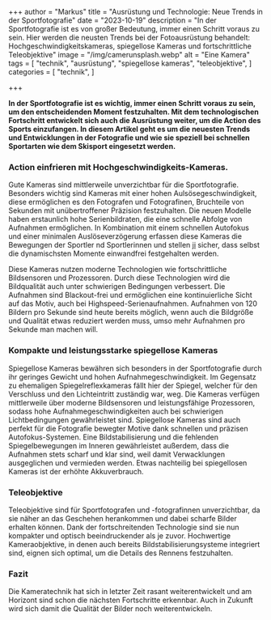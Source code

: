 +++
author = "Markus"
title = "Ausrüstung und Technologie: Neue Trends in der Sportfotografie"
date = "2023-10-19"
description = "In der Sportfotografie ist es von großer Bedeutung, immer einen Schritt voraus zu sein. Hier werden die neusten Trends bei der Fotoausrüstung behandelt: Hochgeschwindigkeitskameras, spiegellose Kameras und fortschrittliche Teleobjektive"
image = "/img/camerunsplash.webp"
alt = "Eine Kamera"
tags = [
    "technik",
    "ausrüstung",
    "spiegellose kameras",
    "teleobjektive",
]
categories = [
    "technik",
]

+++

**In der Sportfotografie ist es wichtig, immer einen Schritt voraus zu sein, um den entscheidenden Moment festzuhalten. Mit dem technologischen Fortschritt entwickelt sich auch die Ausrüstung weiter, um die Action des Sports einzufangen. In diesem Artikel geht es um die neuesten Trends und Entwicklungen in der Fotografie und wie sie speziell bei schnellen Sportarten wie dem Skisport eingesetzt werden.**

### Action einfrieren mit Hochgeschwindigkeits-Kameras.

Gute Kameras sind mittlerweile unverzichtbar für die Sportfotografie. Besonders wichtig sind Kameras mit einer hohen Aulsösegeschwindigkeit, diese ermöglichen es den Fotografen und Fotografinen, Bruchteile von Sekunden mit unübertroffener Präzision festzuhalten. Die neuen Modelle haben erstaunlich hohe Serienbildraten, die eine schnelle Abfolge von Aufnahmen ermöglichen. In Kombination mit einem schnellen Autofokus und einer minimalen Auslöseverzögerung erfassen diese Kameras die Bewegungen der Sportler nd Sportlerinnen und stellen [ji](https://www.orf.at) sicher, dass selbst die dynamischsten Momente einwandfrei festgehalten werden.

Diese Kameras nutzen moderne Technologien wie fortschrittliche Bildsensoren und Prozessoren. Durch diese Technologien wird die Bildqualität auch unter schwierigen Bedingungen verbessert. Die Aufnahmen sind Blackout-frei und ermöglichen eine kontinuierliche Sicht auf das Motiv, auch bei Highspeed-Serienaufnahmen. Aufnahmen von 120 Bildern pro Sekunde sind heute bereits möglich, wenn auch die Bildgröße und Qualität etwas reduziert werden muss, umso mehr Aufnahmen pro Sekunde man machen will. 

### Kompakte und leistungsstarke spiegellose Kameras

Spiegellose Kameras bewähren sich besonders in der Sportfotografie durch ihr geringes Gewicht und hohen Aufnahmegeschwindigkeit. Im Gegensatz zu ehemaligen Spiegelreflexkameras fällt hier der Spiegel, welcher für den Verschluss und den Lichteintritt zuständig war, weg. Die Kameras verfügen mittlerweile über moderne Bildsensoren und leistungsfähige Prozessoren, sodass hohe Aufnahmegeschwindigkeiten auch bei schwierigen Lichtbedingungen gewährleistet sind. Spiegellose Kameras sind auch perfekt für die Fotografie bewegter Motive dank schnellen und präzisen Autofokus-Systemen. Eine Bildstabilisierung und die fehlenden Spiegelbewegungen im Inneren gewährleistet außerdem, dass die Aufnahmen stets scharf und klar sind, weil damit Verwacklungen ausgeglichen und vermieden werden. Etwas nachteilig bei spiegellosen Kameras ist der erhöhte Akkuverbrauch.

### Teleobjektive 
Teleobjektive sind für Sportfotografen und -fotografinnen unverzichtbar, da sie näher an das Geschehen herankommen und dabei scharfe Bilder erhalten können. Dank der fortschreitenden Technologie sind sie nun kompakter und optisch beeindruckender als je zuvor. Hochwertige Kameraobjektive, in denen auch bereits Bildstabilisierungsysteme integriert sind, eignen sich optimal, um die Details des Rennens festzuhalten.


### Fazit
Die  Kameratechnik hat sich in letzter Zeit rasant weiterentwickelt und am Horizont sind schon die nächsten Fortschritte erkennbar. Auch in Zukunft wird sich damit die Qualität der Bilder noch weiterentwickeln.

<!-- mit diesem shortcode kann man ein video einblenden {{< video "https://player.vimeo.com/video/458420009?h=e3fe68e26d" "500px" "100%" >}} -->
<!-- mit diesem shortcode kann man html einbinden
{{< rawhtml >}}
  <p class="speshal-fancy-custom">This is <strong>raw HTML</strong>, inside Markdown.</p>
{{< /rawhtml >}} -->